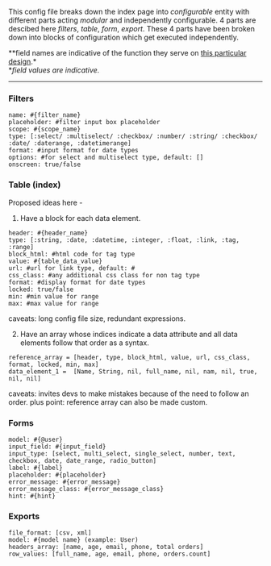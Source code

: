 This config file breaks down the index page into *configurable* entity with different parts acting *modular* and independently configurable. 4 parts are descibed here *filters*, *table*, *form*, *export*. These 4 parts have been broken down into blocks of configuration which get executed independently.

**field names are indicative of the function they serve on [this particular design](https://www.figma.com/file/4VGtOxC8k0EDCRtukAgF3E/Admin-panel?node-id=1218%3A59).*<br>
**field values are indicative.*
***

### Filters

```
name: #{filter_name}
placeholder: #filter input box placeholder
scope: #{scope_name}
type: [:select/ :multiselect/ :checkbox/ :number/ :string/ :checkbox/ :date/ :daterange, :datetimerange]
format: #input format for date types
options: #for select and multiselect type, default: []
onscreen: true/false
```

### Table (index)

Proposed ideas here - 
1. Have a block for each data element. 
```
header: #{header_name}
type: [:string, :date, :datetime, :integer, :float, :link, :tag, :range]
block_html: #html code for tag type
value: #{table_data_value}
url: #url for link type, default: #
css_class: #any additional css class for non tag type
format: #display format for date types
locked: true/false
min: #min value for range
max: #max value for range
```
caveats: long config file size, redundant expressions.

2. Have an array whose indices indicate a data attribute and all data elements follow that order as a syntax.
```
reference_array = [header, type, block_html, value, url, css_class, format, locked, min, max]
data_element_1 =  [Name, String, nil, full_name, nil, nam, nil, true, nil, nil]
```
caveats: invites devs to make mistakes because of the need to follow an order.
plus point: reference array can also be made custom. 

### Forms

```
model: #{@user}
input_field: #{input_field}
input_type: [select, multi_select, single_select, number, text, checkbox, date, date_range, radio_button]
label: #{label}
placeholder: #{placeholder}
error_message: #{error_message}
error_message_class: #{error_message_class}
hint: #{hint}
```

### Exports

```
file_format: [csv, xml]
model: #{model name} (example: User)
headers_array: [name, age, email, phone, total orders]
row_values: [full_name, age, email, phone, orders.count]

```
